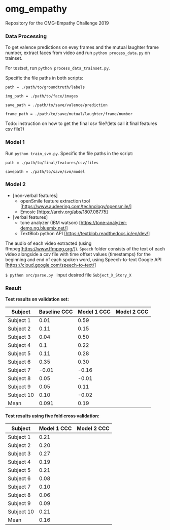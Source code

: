 # omg_empathy
Repository for the OMG-Empathy Challenge 2019

### Data Processing
To get valence predictions on evey frames and the mutual laughter frame number, extract faces from video and run `python process_data.py` on trainset.

For testset, run `python process_data_trainset.py`. 

Specific the file paths in both scripts:

`path = ./path/to/groundtruth/labels`

`img_path = ./path/to/face/images`

`save_path = ./path/to/save/valence/prediction`

`frame_path = ./path/to/save/mutual/laughter/frame/number`


Todo: instruction on how to get the final csv file?(lets call it final features csv file?)



### Model 1
Run `python train_svm.py`. Specific the file paths in the script:

`path = ./path/to/final/features/csv/files`

`savepath = ./path/to/save/svm/model`


### Model 2
* [non-verbal features]
	- openSmile feature extraction tool [https://www.audeering.com/technology/opensmile/]
	- Emosic [https://arxiv.org/abs/1807.08775]
* [verbal features] 
	- tone analyzer (IBM watson) [https://tone-analyzer-demo.ng.bluemix.net/]	
	- TextBlob python API [https://textblob.readthedocs.io/en/dev/]

The audio of each video extracted (using ffmpeg[https://www.ffmpeg.org/]).
`Speech` folder consists of the text of each video alongside a csv file with time offset values (timestamps) for the beginning and end of each spoken word, using Speech-to-text Google API [https://cloud.google.com/speech-to-text/]

`$ python src/parse.py `
input desired file `Subject_X_Story_X`


### Result
**Test results on validation set:**

| Subject       | Baseline CCC  | Model 1 CCC  | Model 2 CCC |
| ------------- |-------------| -----|-----|
| Subject 1     | 0.01 | 0.59 | |
| Subject 2     | 0.11 | 0.15 | |
| Subject 3     | 0.04 | 0.50 | |
| Subject 4     | 0.1 |  0.22 | |
| Subject 5     | 0.11 | 0.28 | |
| Subject 6     | 0.35 | 0.30 | |
| Subject 7     | -0.01 | -0.16 | |
| Subject 8     | 0.05 | -0.01 | |
| Subject 9     | 0.05 | 0.11 | |
| Subject 10     | 0.10 | -0.02 | |
| Mean    | 0.091     |    0.19 | |

**Test results using five fold cross validation:**

| Subject       | Model 1 CCC  | Model 2 CCC |
| ------------- |-------------| -------------|
| Subject 1     | 0.21 | |
| Subject 2     | 0.20 | |
| Subject 3     | 0.27 | |
| Subject 4     | 0.19 | |
| Subject 5     | 0.21 | |
| Subject 6     | 0.08 | |
| Subject 7     | 0.10 | |
| Subject 8     | 0.06 | |
| Subject 9     | 0.09 | |
| Subject 10     | 0.21 | |
| Mean    | 0.16     | |
